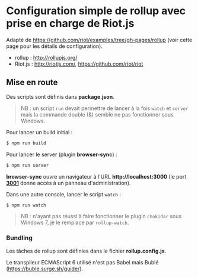# Configuration simple de rollup avec prise en charge de Riot.js

Adapté de https://github.com/riot/examples/tree/gh-pages/rollup (voir cette page pour les détails de configuration).

* rollup : http://rollupjs.org/
* Riot.js : http://riotjs.com/, https://github.com/riot/riot


## Mise en route

Des scripts sont définis dans **package.json**.

> NB : un script `run` devait permettre de lancer à la fois `watch` et `server` mais la commande double (&amp;) semble ne pas fonctionner sous Windows.

Pour lancer un build initial :

```bash
$ npm run build
```

Pour lancer le server (plugin **browser-sync**) :

```bash
$ npm run server
```

**browser-sync** ouvre un navigateur à l'URL **http://localhost:3000** (le port [**3001**](http://localhost:3001) donne accès à un panneau d'administration).

Dans une autre console, lancer le script `watch` :

```bash
$ npm run watch
```

> NB : n'ayant pas réussi à faire fonctionner le plugin `chokidar` sous Windows 7, je le remplace par `rollup-watch`.

### Bundling

Les tâches de rollup sont définies dans le fichier **rollup.config.js**.

Le transpileur ECMAScript 6 utilisé n'est pas Babel mais Bublé (https://buble.surge.sh/guide/).